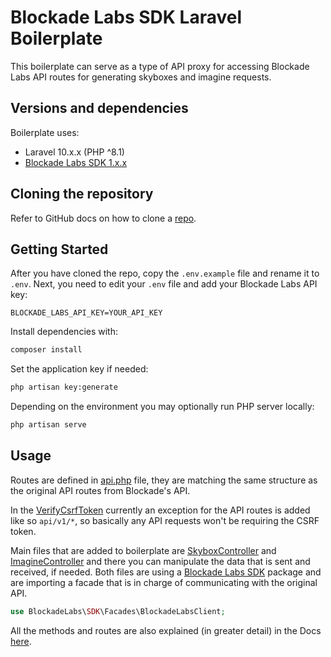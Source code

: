 # Blockade Labs SDK Laravel Boilerplate

This boilerplate can serve as a type of API proxy for accessing Blockade Labs API routes for
generating skyboxes and imagine requests.

## Versions and dependencies

Boilerplate uses:

- Laravel 10.x.x (PHP ^8.1)
- [Blockade Labs SDK 1.x.x](https://github.com/Blockade-Games/BlockadeLabs-SDK-Laravel)

## Cloning the repository

Refer to GitHub docs on how to clone a [repo](https://docs.github.com/en/repositories/creating-and-managing-repositories/cloning-a-repository).

## Getting Started

After you have cloned the repo, copy the `.env.example` file and rename it to `.env`.
Next, you need to edit your `.env` file and add your Blockade Labs API key:

`BLOCKADE_LABS_API_KEY=YOUR_API_KEY`

Install dependencies with:

```bash
composer install
```

Set the application key if needed:

```bash
php artisan key:generate
```

Depending on the environment you may optionally
run PHP server locally:

```bash
php artisan serve
```

## Usage

Routes are defined in [api.php](routes/api.php) file, they are matching the same structure as the 
original API routes from Blockade's API.

In the [VerifyCsrfToken](app/Http/Middleware/VerifyCsrfToken.php) currently an exception for the API routes 
is added like so `api/v1/*`, so basically any API requests won't be requiring the CSRF token.

Main files that are added to boilerplate are [SkyboxController](app/Http/Controllers/API/SkyboxController.php)
and [ImagineController](app/Http/Controllers/API/ImagineController.php) and there you can manipulate the
data that is sent and received, if needed. Both files are using a [Blockade Labs SDK](https://github.com/Blockade-Games/BlockadeLabs-SDK-Laravel)
package and are importing a facade that is in charge of  communicating with the original API. 

```php
use BlockadeLabs\SDK\Facades\BlockadeLabsClient;
```

All the methods and routes are also explained (in greater detail) in the Docs
[here](https://api-documentation.blockadelabs.com).
